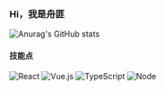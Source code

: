 <!-- <p align="center">
  <samp>
    :wave: Hi! I design for GitHub.
    <br>
    <br>
    <img src="https://i.imgur.com/kdKhgx6.gif" width="240px" align="center">
  </samp>
</p>
 -->
 
### Hi，我是舟匪
![Anurag's GitHub stats](https://github-readme-stats.vercel.app/api?username=iamzhoufei&theme=react&show_icons=true)

#### 技能点

![React](https://img.shields.io/badge/React-20232A?style=for-the-badge&logo=react&logoColor=61DAFB)
![Vue.js](https://img.shields.io/badge/vuejs-%2335495e.svg?style=for-the-badge&logo=vuedotjs&logoColor=%234FC08D)
![TypeScript](https://img.shields.io/badge/TypeScript-007ACC?style=for-the-badge&logo=typescript&logoColor=white)
![Node](https://img.shields.io/badge/Node.js-339933?style=for-the-badge&logo=nodedotjs&logoColor=white)
